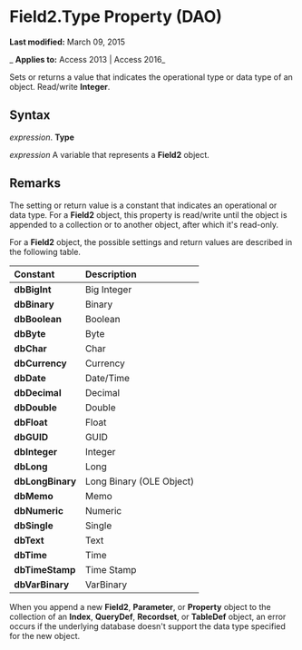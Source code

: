 
# Field2.Type Property (DAO)

 **Last modified:** March 09, 2015

 _ **Applies to:** Access 2013 | Access 2016_

Sets or returns a value that indicates the operational type or data type of an object. Read/write  **Integer**.


## Syntax

 _expression_. **Type**

 _expression_ A variable that represents a **Field2** object.


## Remarks

The setting or return value is a constant that indicates an operational or data type. For a  **Field2** object, this property is read/write until the object is appended to a collection or to another object, after which it's read-only.

For a  **Field2** object, the possible settings and return values are described in the following table.



|**Constant**|**Description**|
|:-----|:-----|
|**dbBigInt**|Big Integer|
|**dbBinary**|Binary|
|**dbBoolean**|Boolean|
|**dbByte**|Byte|
|**dbChar**|Char|
|**dbCurrency**|Currency|
|**dbDate**|Date/Time|
|**dbDecimal**|Decimal|
|**dbDouble**|Double|
|**dbFloat**|Float|
|**dbGUID**|GUID|
|**dbInteger**|Integer|
|**dbLong**|Long|
|**dbLongBinary**|Long Binary (OLE Object)|
|**dbMemo**|Memo|
|**dbNumeric**|Numeric|
|**dbSingle**|Single|
|**dbText**|Text|
|**dbTime**|Time|
|**dbTimeStamp**|Time Stamp|
|**dbVarBinary**|VarBinary|
When you append a new  **Field2**, **Parameter**, or **Property** object to the collection of an **Index**, **QueryDef**, **Recordset**, or **TableDef** object, an error occurs if the underlying database doesn't support the data type specified for the new object.

